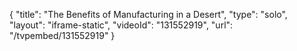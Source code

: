 {
    "title": "The Benefits of Manufacturing in a Desert",
    "type": "solo",
    "layout": "iframe-static",
    "videoId": "131552919",
    "url": "\/tvpembed\/131552919"
}